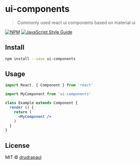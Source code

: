 # ui-components

> Commonly used react ui components based on material ui

[![NPM](https://img.shields.io/npm/v/ui-components.svg)](https://www.npmjs.com/package/ui-components) [![JavaScript Style Guide](https://img.shields.io/badge/code_style-standard-brightgreen.svg)](https://standardjs.com)

## Install

```bash
npm install --save ui-components
```

## Usage

```jsx
import React, { Component } from 'react'

import MyComponent from 'ui-components'

class Example extends Component {
  render () {
    return (
      <MyComponent />
    )
  }
}
```

## License

MIT © [drudrapaul](https://github.com/drudrapaul)
